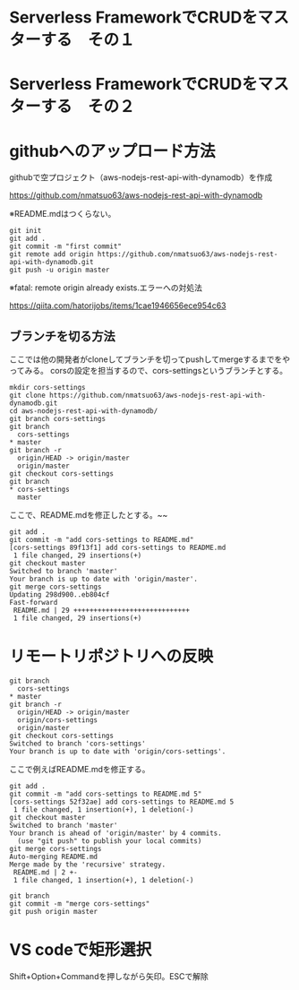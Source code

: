 # Serverless FrameworkでCRUDをマスターする　その１

# Serverless FrameworkでCRUDをマスターする　その２

# githubへのアップロード方法
githubで空プロジェクト（aws-nodejs-rest-api-with-dynamodb）を作成

https://github.com/nmatsuo63/aws-nodejs-rest-api-with-dynamodb

※README.mdはつくらない。

```
git init
git add .
git commit -m "first commit"
git remote add origin https://github.com/nmatsuo63/aws-nodejs-rest-api-with-dynamodb.git
git push -u origin master
```

※fatal: remote origin already exists.エラーへの対処法

https://qiita.com/hatorijobs/items/1cae1946656ece954c63

## ブランチを切る方法
ここでは他の開発者がcloneしてブランチを切ってpushしてmergeするまでをやってみる。
corsの設定を担当するので、cors-settingsというブランチとする。

```
mkdir cors-settings
git clone https://github.com/nmatsuo63/aws-nodejs-rest-api-with-dynamodb.git
cd aws-nodejs-rest-api-with-dynamodb/
git branch cors-settings
git branch
  cors-settings
* master
git branch -r
  origin/HEAD -> origin/master
  origin/master
git checkout cors-settings
git branch
* cors-settings
  master
```

ここで、README.mdを修正したとする。~~

```
git add .
git commit -m "add cors-settings to README.md"
[cors-settings 89f13f1] add cors-settings to README.md
 1 file changed, 29 insertions(+)
git checkout master
Switched to branch 'master'
Your branch is up to date with 'origin/master'.
git merge cors-settings
Updating 298d900..eb804cf
Fast-forward
 README.md | 29 +++++++++++++++++++++++++++++
 1 file changed, 29 insertions(+)
```


# リモートリポジトリへの反映

```
git branch
  cors-settings
* master
git branch -r
  origin/HEAD -> origin/master
  origin/cors-settings
  origin/master
git checkout cors-settings
Switched to branch 'cors-settings'
Your branch is up to date with 'origin/cors-settings'.
```

ここで例えばREADME.mdを修正する。

```
git add .
git commit -m "add cors-settings to README.md 5"
[cors-settings 52f32ae] add cors-settings to README.md 5
 1 file changed, 1 insertion(+), 1 deletion(-)
git checkout master
Switched to branch 'master'
Your branch is ahead of 'origin/master' by 4 commits.
  (use "git push" to publish your local commits)
git merge cors-settings
Auto-merging README.md
Merge made by the 'recursive' strategy.
 README.md | 2 +-
 1 file changed, 1 insertion(+), 1 deletion(-)
```

```
git branch
git commit -m "merge cors-settings"
git push origin master
```

# VS codeで矩形選択
Shift+Option+Commandを押しながら矢印。ESCで解除
